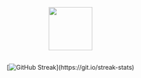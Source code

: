 <div id="header" align="center" style="pointer-events:none;">
  <img src="https://i.giphy.com/media/7Z49eulwv4aGY35RaD/giphy.webp" width="100" style="pointer-events: none;"/>
<br><br>

[![GitHub Streak](http://github-readme-streak-stats.herokuapp.com/?user=MladenovaKristina&theme=transparent&background=rgba(255,0,0,0))](https://git.io/streak-stats)
</div>
